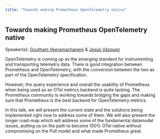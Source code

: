 ```yaml
---
title: "Towards making Prometheus OpenTelemetry native"
---
```


## Towards making Prometheus OpenTelemetry native

Speaker(s): [Goutham Veeramachaneni](../../speakers/goutham-veeramachaneni) & [Jesús Vázquez](../../speakers/jesus-vasquez)

OpenTelemetry is coming up as the emerging standard for instrumenting and transporting telemetry data. There is good integration between Prometheus and OpenTelemetry, with the conversion between the two as part of the OpenTelemetry specification.

However, the query experience and overall the usability of Prometheus when being used as an OTel metrics backend is quite lacking. The Prometheus community is working towards bridging the gaps and making sure that Prometheus is the best backend for OpenTelemetry metrics.

In this talk, we will present the current state and the solutions being implemented right now to address some of them. We will also present the longer road-map which will address some of the fundamental datamodel issues, putting us on the path to become 100% OTel native without compromising on the Pull model and what made Prometheus great.
